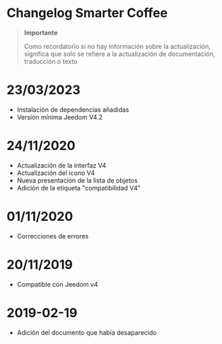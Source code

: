 # Changelog Smarter Coffee

>**Importante**
>
>Como recordatorio si no hay información sobre la actualización, significa que solo se refiere a la actualización de documentación, traducción o texto

# 23/03/2023

- Instalación de dependencias añadidas
- Versión mínima Jeedom V4.2

# 24/11/2020

- Actualización de la interfaz V4
- Actualización del icono V4
- Nueva presentación de la lista de objetos
- Adición de la etiqueta "compatibilidad V4"

# 01/11/2020

- Correcciones de errores

# 20/11/2019

- Compatible con Jeedom v4

# 2019-02-19

- Adición del documento que había desaparecido

